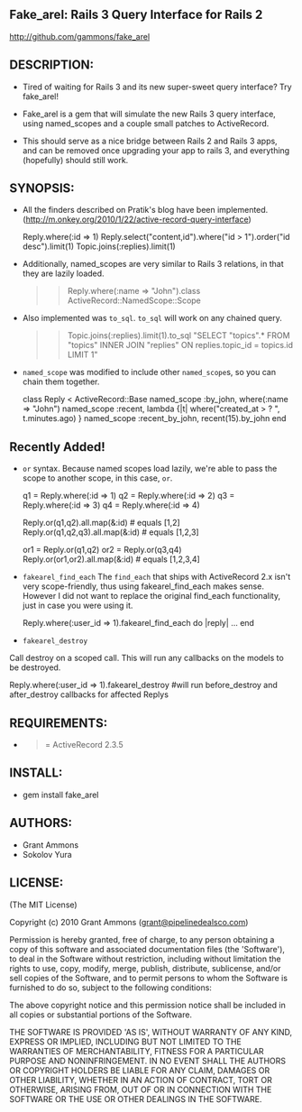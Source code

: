 ## Fake_arel: Rails 3 Query Interface for Rails 2

http://github.com/gammons/fake_arel

## DESCRIPTION:

* Tired of waiting for Rails 3 and its new super-sweet query interface? Try fake_arel!

* Fake_arel is a gem that will simulate the new Rails 3 query interface, using named_scopes and a couple small patches to ActiveRecord.

* This should serve as a nice bridge between Rails 2 and Rails 3 apps, and can be removed once upgrading your app to rails 3, and everything (hopefully) should still work.

## SYNOPSIS:

* All the finders described on Pratik's blog have been implemented. (http://m.onkey.org/2010/1/22/active-record-query-interface)

    Reply.where(:id => 1)
    Reply.select("content,id").where("id > 1").order("id desc").limit(1)
    Topic.joins(:replies).limit(1)

* Additionally, named_scopes are very similar to Rails 3 relations, in that they are lazily loaded.

    >> Reply.where(:name => "John").class
    ActiveRecord::NamedScope::Scope

* Also implemented was `to_sql`. `to_sql` will work on any chained query. 
    >> Topic.joins(:replies).limit(1).to_sql
    "SELECT \"topics\".* FROM \"topics\"   INNER JOIN \"replies\" ON replies.topic_id = topics.id   LIMIT 1"

* `named_scope` was modified to include other `named_scope`s, so you can chain them together. 

    class Reply < ActiveRecord::Base
      named_scope :by_john, where(:name => "John")
      named_scope :recent, lambda {|t| where("created_at > ? ", t.minutes.ago) }
      named_scope :recent_by_john, recent(15).by_john
    end

## Recently Added!

* `or` syntax. Because named scopes load lazily, we're able to pass the scope to another scope, in this case, `or`.

    q1 = Reply.where(:id => 1)
    q2 = Reply.where(:id => 2)
    q3 = Reply.where(:id => 3)
    q4 = Reply.where(:id => 4)

    Reply.or(q1,q2).all.map(&:id)  # equals [1,2]
    Reply.or(q1,q2,q3).all.map(&:id) # equals [1,2,3]

    or1 = Reply.or(q1,q2)
    or2 = Reply.or(q3,q4)
    Reply.or(or1,or2).all.map(&:id) # equals [1,2,3,4]

* `fakearel_find_each`
The `find_each` that ships with ActiveRecord 2.x isn't very scope-friendly, thus using fakearel_find_each makes sense.  However I did not want to replace the original find_each functionality, just in case you were using it.

    Reply.where(:user_id => 1).fakearel_find_each do |reply|
      ...
    end

* `fakearel_destroy`

Call destroy on a scoped call.  This will run any callbacks on the models to be destroyed.

  Reply.where(:user_id => 1).fakearel_destroy #will run before_destroy and after_destroy callbacks for affected Replys
  


## REQUIREMENTS:

* >= ActiveRecord 2.3.5

## INSTALL:

* gem install fake_arel

## AUTHORS:

* Grant Ammons
* Sokolov Yura

## LICENSE:

(The MIT License)

Copyright (c) 2010 Grant Ammons (grant@pipelinedealsco.com)

Permission is hereby granted, free of charge, to any person obtaining
a copy of this software and associated documentation files (the
'Software'), to deal in the Software without restriction, including
without limitation the rights to use, copy, modify, merge, publish,
distribute, sublicense, and/or sell copies of the Software, and to
permit persons to whom the Software is furnished to do so, subject to
the following conditions:

The above copyright notice and this permission notice shall be
included in all copies or substantial portions of the Software.

THE SOFTWARE IS PROVIDED 'AS IS', WITHOUT WARRANTY OF ANY KIND,
EXPRESS OR IMPLIED, INCLUDING BUT NOT LIMITED TO THE WARRANTIES OF
MERCHANTABILITY, FITNESS FOR A PARTICULAR PURPOSE AND NONINFRINGEMENT.
IN NO EVENT SHALL THE AUTHORS OR COPYRIGHT HOLDERS BE LIABLE FOR ANY
CLAIM, DAMAGES OR OTHER LIABILITY, WHETHER IN AN ACTION OF CONTRACT,
TORT OR OTHERWISE, ARISING FROM, OUT OF OR IN CONNECTION WITH THE
SOFTWARE OR THE USE OR OTHER DEALINGS IN THE SOFTWARE.
